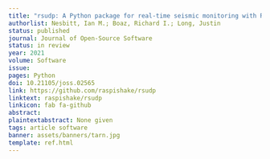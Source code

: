 ```yaml
---
title: "rsudp: A Python package for real-time seismic monitoring with Raspberry Shake instruments"
authorlist: Nesbitt, Ian M.; Boaz, Richard I.; Long, Justin
status: published
journal: Journal of Open-Source Software
status: in review
year: 2021
volume: Software
issue:
pages: Python
doi: 10.21105/joss.02565
link: https://github.com/raspishake/rsudp
linktext: raspishake/rsudp
linkicon: fab fa-github
abstract: 
plaintextabstract: None given
tags: article software
banner: assets/banners/tarn.jpg
template: ref.html
---
```


